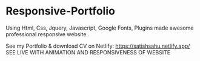 # Responsive-Portfolio
Using Html, Css, Jquery, Javascript, Google Fonts, Plugins made awesome professional responsive website .
<br>

See my Portfolio & download CV on Netlify: https://satishsahu.netlify.app/
<br>
SEE LIVE WITH ANIMATION AND RESPONSIVENESS OF WEBSITE


<img src="https://res.cloudinary.com/codercloud/image/upload/v1660578714/github/Screenshot_313_vgqt6d.png" alt=""/>
<img src="https://res.cloudinary.com/codercloud/image/upload/v1660578713/github/Screenshot_314_u1utyp.png" alt=""/>
<img src="https://res.cloudinary.com/codercloud/image/upload/v1660578713/github/Screenshot_315_csqeys.png" alt=""/>
<img src="https://res.cloudinary.com/codercloud/image/upload/v1660578713/github/Screenshot_316_aenvws.png" alt=""/>

